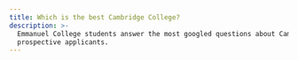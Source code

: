 ```yaml
---
title: Which is the best Cambridge College?
description: >-
  Emmanuel College students answer the most googled questions about Cambridge by
  prospective applicants.
---
```


